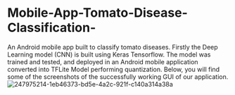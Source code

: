 # Mobile-App-Tomato-Disease-Classification-
An Android mobile app built to classify tomato diseases. Firstly the Deep Learning model (CNN) is built using Keras Tensorflow. The model was trained and tested, and deployed in an Android mobile application converted into TFLite Model performing quantization. Below, you will find some of the screenshots of the successfully working GUI of our application.![247975214-1eb46373-bd5e-4a2c-921f-c140a314a38a](https://github.com/sarojrimal/Mobile-App-Tomato-Disease-Classification-/assets/48502669/f3dfba96-fcc5-43d9-8a2b-f116212b161d)
